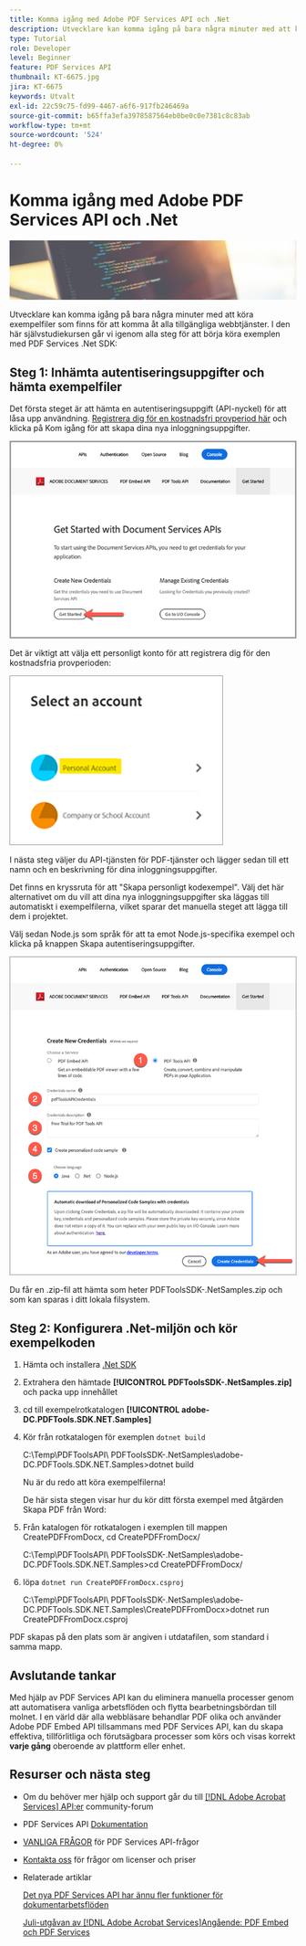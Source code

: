 ```yaml
---
title: Komma igång med Adobe PDF Services API och .Net
description: Utvecklare kan komma igång på bara några minuter med att köra exempelfiler som finns för att komma åt alla tillgängliga webbtjänster
type: Tutorial
role: Developer
level: Beginner
feature: PDF Services API
thumbnail: KT-6675.jpg
jira: KT-6675
keywords: Utvalt
exl-id: 22c59c75-fd99-4467-a6f6-917fb246469a
source-git-commit: b65ffa3efa3978587564eb0be0c0e7381c8c83ab
workflow-type: tm+mt
source-wordcount: '524'
ht-degree: 0%

---
```


# Komma igång med Adobe PDF Services API och .Net

![SKAPA PDF-HJÄLTEBILD](assets/GettingStartedJava_hero.jpg)

Utvecklare kan komma igång på bara några minuter med att köra exempelfiler som finns för att komma åt alla tillgängliga webbtjänster. I den här självstudiekursen går vi igenom alla steg för att börja köra exemplen med PDF Services .Net SDK:

## Steg 1: Inhämta autentiseringsuppgifter och hämta exempelfiler

Det första steget är att hämta en autentiseringsuppgift (API-nyckel) för att låsa upp användning. [Registrera dig för en kostnadsfri provperiod här](https://www.adobe.io/apis/documentcloud/dcsdk/gettingstarted.html) och klicka på Kom igång för att skapa dina nya inloggningsuppgifter.

![Steg 1](assets/GettingStartedJava_step1.png)

Det är viktigt att välja ett personligt konto för att registrera dig för den kostnadsfria provperioden:

![Personligt](assets/GettingStartedJava_personal.png)

I nästa steg väljer du API-tjänsten för PDF-tjänster och lägger sedan till ett namn och en beskrivning för dina inloggningsuppgifter.

Det finns en kryssruta för att &quot;Skapa personligt kodexempel&quot;. Välj det här alternativet om du vill att dina nya inloggningsuppgifter ska läggas till automatiskt i exempelfilerna, vilket sparar det manuella steget att lägga till dem i projektet.

Välj sedan Node.js som språk för att ta emot Node.js-specifika exempel och klicka på knappen Skapa autentiseringsuppgifter.

![Autentiseringsuppgifter](assets/GettingStartedJava_credentials.png)

Du får en .zip-fil att hämta som heter PDFToolsSDK-.NetSamples.zip och som kan sparas i ditt lokala filsystem.

## Steg 2: Konfigurera .Net-miljön och kör exempelkoden

1. Hämta och installera [.Net SDK](https://dotnet.microsoft.com/learn/dotnet/hello-world-tutorial/install)
1. Extrahera den hämtade **[!UICONTROL PDFToolsSDK-.NetSamples.zip]** och packa upp innehållet
1. cd till exempelrotkatalogen **[!UICONTROL adobe-DC.PDFTools.SDK.NET.Samples]**
1. Kör från rotkatalogen för exemplen `dotnet build`

   C:\Temp\PDFToolsAPI\ PDFToolsSDK-.NetSamples\adobe-DC.PDFTools.SDK.NET.Samples>dotnet build

   Nu är du redo att köra exempelfilerna!

   De här sista stegen visar hur du kör ditt första exempel med åtgärden Skapa PDF från Word:

1. Från katalogen för rotkatalogen i exemplen till mappen CreatePDFFromDocx, cd CreatePDFFromDocx/

   C:\Temp\PDFToolsAPI\ PDFToolsSDK-.NetSamples\adobe-DC.PDFTools.SDK.NET.Samples>cd CreatePDFFromDocx/

1. löpa `dotnet run CreatePDFFromDocx.csproj`

   C:\Temp\PDFToolsAPI\ PDFToolsSDK-.NetSamples\adobe-DC.PDFTools.SDK.NET.Samples\CreatePDFFromDocx>dotnet run CreatePDFFromDocx.csproj

PDF skapas på den plats som är angiven i utdatafilen, som standard i samma mapp.

## Avslutande tankar

Med hjälp av PDF Services API kan du eliminera manuella processer genom att automatisera vanliga arbetsflöden och flytta bearbetningsbördan till molnet. I en värld där alla webbläsare behandlar PDF olika och använder Adobe PDF Embed API tillsammans med PDF Services API, kan du skapa effektiva, tillförlitliga och förutsägbara processer som körs och visas korrekt **varje gång** oberoende av plattform eller enhet.

## Resurser och nästa steg

* Om du behöver mer hjälp och support går du till [[!DNL Adobe Acrobat Services] API:er](https://community.adobe.com/t5/document-cloud-sdk/bd-p/Document-Cloud-SDK?page=1&amp;sort=latest_replies&amp;filter=all) community-forum

* PDF Services API [Dokumentation](https://www.adobe.com/go/pdftoolsapi_doc)

* [VANLIGA FRÅGOR](https://community.adobe.com/t5/document-cloud-sdk/faq-for-document-services-pdf-tools-api/m-p/10726197) för PDF Services API-frågor

* [Kontakta oss](https://www.adobe.com/go/pdftoolsapi_requestform) för frågor om licenser och priser

* Relaterade artiklar

  [Det nya PDF Services API har ännu fler funktioner för dokumentarbetsflöden](https://community.adobe.com/t5/document-services-apis/new-pdf-tools-api-brings-more-capabilities-for-document-services/m-p/11294170)

  [Juli-utgåvan av [!DNL Adobe Acrobat Services]Angående: PDF Embed och PDF Services](https://medium.com/adobetech/july-release-of-adobe-document-services-pdf-embed-and-pdf-tools-17211bf7776d)
